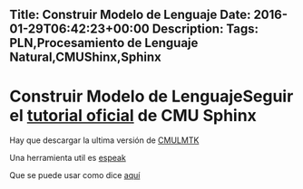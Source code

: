 Title: Construir Modelo de Lenguaje
Date: 2016-01-29T06:42:23+00:00
Description: 
Tags: PLN,Procesamiento de Lenguaje Natural,CMUShinx,Sphinx
---
# Construir Modelo de LenguajeSeguir el [tutorial oficial](http://cmusphinx.sourceforge.net/wiki/tutoriallm) de CMU Sphinx

Hay que descargar la ultima versión de [CMULMTK](http://sourceforge.net/projects/cmusphinx/files/cmuclmtk/0.7/)

Una herramienta util es [espeak](http://espeak.sourceforge.net/)

Que se puede usar como dice [aquí](http://stackoverflow.com/questions/11911028/python-arpabet-phonetic-transcription)